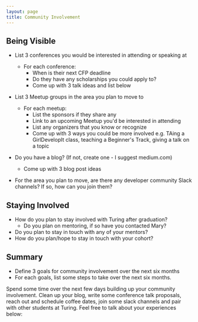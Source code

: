 ```yaml
---
layout: page
title: Community Involvement
---
```


## Being Visible
  - List 3 conferences you would be interested in attending or speaking at
    - For each conference:
      - When is their next CFP deadline
      - Do they have any scholarships you could apply to?
      - Come up with 3 talk ideas and list below

  - List 3 Meetup groups in the area you plan to move to
    - For each meetup:
      - List the sponsors if they share any
      - Link to an upcoming Meetup you'd be interested in attending
      - List any organizers that you know or recognize
      - Come up with 3 ways you could be more involved e.g. TAing a GirlDevelopIt class, teaching a Beginner's Track, giving a talk on a topic

  - Do you have a blog? (If not, create one - I suggest medium.com)
    - Come up with 3 blog post ideas

  - For the area you plan to move, are there any developer community Slack channels? If so, how can you join them?

## Staying Involved
  - How do you plan to stay involved with Turing after graduation?
    - Do you plan on mentoring, if so have you contacted Mary?
  - Do you plan to stay in touch with any of your mentors?
  - How do you plan/hope to stay in touch with your cohort?

## Summary
  - Define 3 goals for community involvement over the next six months
  - For each goals, list some steps to take over the next six months.

Spend some time over the next few days building up your community involvement. Clean up your blog, write some conference talk proposals, reach out and schedule coffee dates, join some slack channels and pair with other students at Turing. Feel free to talk about your experiences below:
